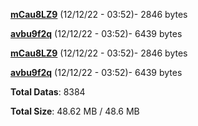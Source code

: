 [**mCau8LZ9**](/data/mCau8LZ9.txt) (12/12/22 - 03:52)- 2846 bytes

[**avbu9f2q**](/data/avbu9f2q.txt) (12/12/22 - 03:52)- 6439 bytes

[**mCau8LZ9**](/data/mCau8LZ9.txt) (12/12/22 - 03:52)- 2846 bytes

[**avbu9f2q**](/data/avbu9f2q.txt) (12/12/22 - 03:52)- 6439 bytes

**Total Datas**: 8384

**Total Size**: 48.62 MB / 48.6 MB